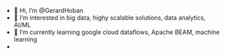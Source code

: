 - 👋 Hi, I’m @GerardHoban
- 👀 I’m interested in big data, highy scalable solutions, data analytics, AI/ML
- 🌱 I’m currently learning google cloud dataflows, Apache BEAM, machine learning
- 

<!---
GerardHoban/GerardHoban is a ✨ special ✨ repository because its `README.md` (this file) appears on your GitHub profile.
You can click the Preview link to take a look at your changes.
--->
